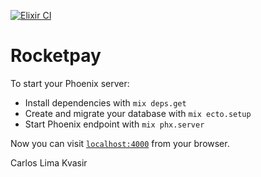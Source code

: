 [![Elixir CI](https://github.com/carloskvasir/rocketpay/actions/workflows/elixir.yml/badge.svg)](https://github.com/carloskvasir/rocketpay/actions/workflows/elixir.yml)
# Rocketpay

To start your Phoenix server:

  * Install dependencies with `mix deps.get`
  * Create and migrate your database with `mix ecto.setup`
  * Start Phoenix endpoint with `mix phx.server`

Now you can visit [`localhost:4000`](http://localhost:4000) from your browser.

Carlos Lima Kvasir
